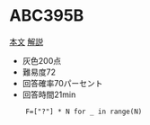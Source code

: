 # ABC395B <!-- markdownlint-capture -->

[本文](https://atcoder.jp/contests/abc395/tasks/abc395_b)
[解説](https://atcoder.jp/contests/abc395/editorial/12289)
<!--[回答]()-->

- 灰色200点
- 難易度72
- 回答確率70パーセント
- 回答時間21min

```python3
    F=["?"] * N for _ in range(N)
```
